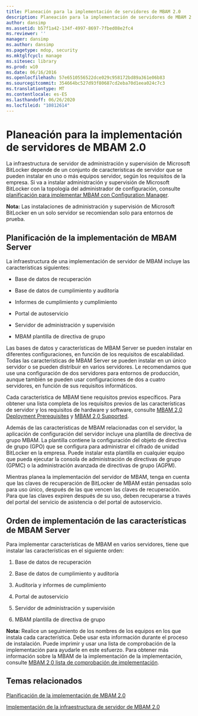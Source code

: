 ```yaml
---
title: Planeación para la implementación de servidores de MBAM 2.0
description: Planeación para la implementación de servidores de MBAM 2.0
author: dansimp
ms.assetid: b57f1a42-134f-4997-8697-7fbed08e2fc4
ms.reviewer: ''
manager: dansimp
ms.author: dansimp
ms.pagetype: mdop, security
ms.mktglfcycl: manage
ms.sitesec: library
ms.prod: w10
ms.date: 06/16/2016
ms.openlocfilehash: 57e6510556522dce029c958172bd89a361e06b83
ms.sourcegitcommit: 354664bc527d93f80687cd2eba70d1eea024c7c3
ms.translationtype: MT
ms.contentlocale: es-ES
ms.lasthandoff: 06/26/2020
ms.locfileid: "10812614"
---
```

# Planeación para la implementación de servidores de MBAM 2.0


La infraestructura de servidor de administración y supervisión de Microsoft BitLocker depende de un conjunto de características de servidor que se pueden instalar en uno o más equipos servidor, según los requisitos de la empresa. Si va a instalar administración y supervisión de Microsoft BitLocker con la topología del administrador de configuración, consulte [planificación para implementar MBAM con Configuration Manager](planning-to-deploy-mbam-with-configuration-manager-2.md).

**Nota:**  Las instalaciones de administración y supervisión de Microsoft BitLocker en un solo servidor se recomiendan solo para entornos de prueba.

 

## Planificación de la implementación de MBAM Server


La infraestructura de una implementación de servidor de MBAM incluye las características siguientes:

-   Base de datos de recuperación

-   Base de datos de cumplimiento y auditoría

-   Informes de cumplimiento y cumplimiento

-   Portal de autoservicio

-   Servidor de administración y supervisión

-   MBAM plantilla de directiva de grupo

Las bases de datos y características de MBAM Server se pueden instalar en diferentes configuraciones, en función de los requisitos de escalabilidad. Todas las características de MBAM Server se pueden instalar en un único servidor o se pueden distribuir en varios servidores. Le recomendamos que use una configuración de dos servidores para entornos de producción, aunque también se pueden usar configuraciones de dos a cuatro servidores, en función de sus requisitos informáticos.

Cada característica de MBAM tiene requisitos previos específicos. Para obtener una lista completa de los requisitos previos de las características de servidor y los requisitos de hardware y software, consulte [MBAM 2,0 Deployment Prerequisites](mbam-20-deployment-prerequisites-mbam-2.md) y [MBAM 2,0 Supported](mbam-20-supported-configurations-mbam-2.md).

Además de las características de MBAM relacionadas con el servidor, la aplicación de configuración del servidor incluye una plantilla de directiva de grupo MBAM. La plantilla contiene la configuración del objeto de directiva de grupo (GPO) que se configura para administrar el cifrado de unidad BitLocker en la empresa. Puede instalar esta plantilla en cualquier equipo que pueda ejecutar la consola de administración de directivas de grupo (GPMC) o la administración avanzada de directivas de grupo (AGPM).

Mientras planea la implementación del servidor de MBAM, tenga en cuenta que las claves de recuperación de BitLocker de MBAM están pensadas solo para uso único, después de las que vencen las claves de recuperación. Para que las claves expiren después de su uso, deben recuperarse a través del portal del servicio de asistencia o del portal de autoservicio.

## Orden de implementación de las características de MBAM Server


Para implementar características de MBAM en varios servidores, tiene que instalar las características en el siguiente orden:

1.  Base de datos de recuperación

2.  Base de datos de cumplimiento y auditoría

3.  Auditoría y informes de cumplimiento

4.  Portal de autoservicio

5.  Servidor de administración y supervisión

6.  MBAM plantilla de directiva de grupo

**Nota:**  Realice un seguimiento de los nombres de los equipos en los que instala cada característica. Debe usar esta información durante el proceso de instalación. Puede imprimir y usar una lista de comprobación de la implementación para ayudarle en este esfuerzo. Para obtener más información sobre la MBAM de la implementación de la implementación, consulte [MBAM 2,0 lista de comprobación de implementación](mbam-20-deployment-checklist-mbam-2.md).

 

## Temas relacionados


[Planificación de la implementación de MBAM 2.0](planning-to-deploy-mbam-20-mbam-2.md)

[Implementación de la infraestructura de servidor de MBAM 2.0](deploying-the-mbam-20-server-infrastructure-mbam-2.md)

 

 





